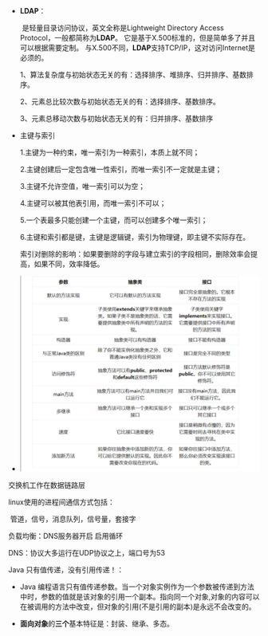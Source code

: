 





+ **LDAP**：

  ​	 是轻量目录访问协议，英文全称是Lightweight Directory Access Protocol，一般都简称为**LDAP**。 它是基于X.500标准的，但是简单多了并且可以根据需要定制。 与X.500不同，**LDAP**支持TCP/IP，这对访问Internet是必须的。



  1、算法复杂度与初始状态无关的有：选择排序、堆排序、归并排序、基数排序。

  2、元素总比较次数与初始状态无关的有：选择排序、基数排序。 

  3、元素总移动次数与初始状态无关的有：归并排序、基数排序  



+ 主键与索引

  1.主键为一种约束，唯一索引为一种索引，本质上就不同；

  2.主键创建后一定包含唯一性索引，而唯一索引不一定就是主键； 

  3.主键不允许空值，唯一索引可以为空；

  4.主键可以被其他表引用，而唯一索引不可以；

  5.一个表最多只能创建一个主键，而可以创建多个唯一索引；

  6.主键和索引都是键，主键是逻辑键，索引为物理键，即主键不实际存在。  

  

  索引对删除的影响：如果要删除的字段与建立索引的字段相同，删除效率会提高，如果不同，效率降低。

+ ![1552100168886](../../images/1552100168886.png)

交换机工作在数据链路层

linux使用的进程间通信方式包括：

​	管道，信号，消息队列，信号量，套接字

负载均衡：DNS服务器开启 启用循环

DNS：协议大多运行在UDP协议之上，端口号为53

Java 只有值传递，没有引用传递！：

+ Java 编程语言只有值传递参数。当一个对象实例作为一个参数被传递到方法中时，参数的值就是该对象的引用一个副本。指向同一个对象,对象的内容可以在被调用的方法中改变，但对象的引用(不是引用的副本)是永远不会改变的。 

+ **面向对象**的**三个**基本特征是：封装、继承、多态。
